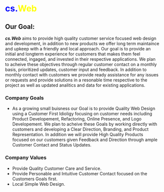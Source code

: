 # <span style="color:blue">cs.</span><span style="color:yellow">Web</span>

## **Our Goal:**

_**cs.Web**_ aims to provide high quality customer service focused web design and development, in addition to new products we offer long term maintaince and upkeep with a friendly and local approach. Our goal is to provide an initial and longterm experience for customers that makes them feel connected, ingaged, and invested in their respective applications. We plan to acheive these objectives through regular customer contact on a monthly basis, prioritized updates, customer input and feedback. In addition to monthly contact with customers we provide ready assistance for any issues or requests and provide solutions in a resonable time respective to the project as well as updated analitics and data for existing applications.

### **Company Goals**

- As a growing small buisness our Goal is to provide Quality Web Design using a Customer First Idioligy focusing on customer needs including Product Developement, Refactoring, Online Presence, and Logo Developement. We plan to acheive these Goals by working directly with customers and developing a Clear Direction, Branding, and Product Representation. In addition we will provide High Quality Products focused on our customers given Feedback and Direction through ample Customer Contact and Status Updates.

### **Company Values**

- Provide Quality Customer Care and Service.
- Provide Personable and Intuitive Customer Contact focused on the Customers Goals first.
- Local Simple Web Design.
